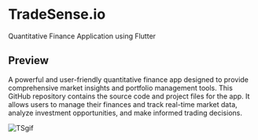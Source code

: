 # TradeSense.io
Quantitative Finance Application using Flutter

## Preview
A powerful and user-friendly quantitative finance app designed to provide comprehensive market insights and portfolio management tools. This GitHub repository contains the source code and project files for the app. It allows users to manage their finances and track real-time market data, analyze investment opportunities, and make informed trading decisions.


![TSgif](https://github.com/jojo142/TradeSense.io/assets/76130563/fd9a02b1-cb54-48b2-97ba-39c83a333c4e)
